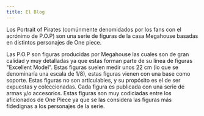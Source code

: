 ```yaml
---
title: El Blog
---
```


Los Portrait of Pirates (comúnmente denomidados por los fans con el acrónimo de P.O.P) son una serie de figuras de la casa Megahouse basadas en distintos personajes de One piece.

Las P.O.P son figuras producidas por Megahouse las cuales son de gran calidad y muy detalladas ya que estas forman parte de su línea de figuras "Excellent Model". Estas figuras suelen medir unos 22 cm (lo que se denominaría una escala de 1/8), estas figuras vienen con una base como soporte. Estas figuras no son articulables, y su propósito es el de ser expuestas y coleccionadas. Cada figura es publicada con una serie de armas y/o accesorios. Estas figuras son muy codiciadas entre los aficionados de One Piece ya que se las considera las figuras más fidedignas a los personajes de la serie.